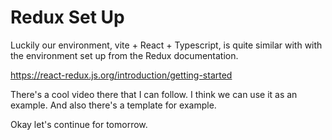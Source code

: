 # Redux Set Up

Luckily our environment, vite + React + Typescript, is quite similar with with the environment set up from the Redux documentation.

https://react-redux.js.org/introduction/getting-started

There's a cool video there that I can follow. I think we can use it as an example. And also there's a template for example.

Okay let's continue for tomorrow.
